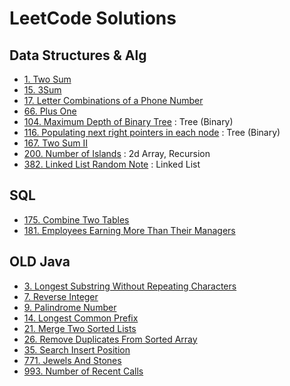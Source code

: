 # LeetCode Solutions

## Data Structures & Alg

- [1. Two Sum](problems/1-two-sum.md)
- [15. 3Sum](problems/15-3-sum.md)
- [17. Letter Combinations of a Phone Number](problems/17-letter-combinations-of-a-phone-number.md)
- [66. Plus One](problems/66-plus-one.md)
- [104. Maximum Depth of Binary Tree](problems/104-max-depth-binary-tree.md) : Tree (Binary)
- [116. Populating next right pointers in each node](problems/116-propulating-next-pointers-in-each-node.md) : Tree (Binary)
- [167. Two Sum II](problems/167-two-Sum-II.md)
- [200. Number of Islands](problems/200-number-of-islands.md) : 2d Array, Recursion
- [382. Linked List Random Note](problems/382-linked-list-random-note.md) : Linked List

## SQL

- [175. Combine Two Tables](problems/175-combine-two-tables.md)
- [181. Employees Earning More Than Their Managers](problems/181-employees-earning-more-than-their-managers.md)

## OLD Java

- [3. Longest Substring Without Repeating Characters](Problems/3_LongestSubstringWithoutRepeatingCharacters/Prob3_LongestSubstringWithoutRepeatingCharacters.java)
- [7. Reverse Integer](Problems/7_ReverseInteger/Prob7_ReverseInteger.java)
- [9. Palindrome Number](Problems/9_PalindromeNumber/Prob9_PalindromeNumber.java)
- [14. Longest Common Prefix](Problems/14_LongestCommonPrefix/Prob14_LongestCommonPrefix.java)
- [21. Merge Two Sorted Lists](Problems/21_MergeTwoSortedLists/Prob21_MergeTwoSortedLists.java)
- [26. Remove Duplicates From Sorted Array](Problems/26_RemoveDuplicatesFromSortedArray/Prob26_RemoveDuplicatesFromSortedArray.java)
- [35. Search Insert Position](Problems/35_SearchInsertPosition/Prob35_SearchInsertPosition.java)
- [771. Jewels And Stones](Problems/771_JewelsAndStone/Prob771_JewelsAndStones.java)
- [993. Number of Recent Calls](Problems/933_NumberOfRecentCalls/Prob933_NumberOfRecentCalls.java)
